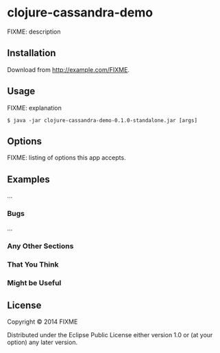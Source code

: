 # clojure-cassandra-demo

FIXME: description

## Installation

Download from http://example.com/FIXME.

## Usage

FIXME: explanation

    $ java -jar clojure-cassandra-demo-0.1.0-standalone.jar [args]

## Options

FIXME: listing of options this app accepts.

## Examples

...

### Bugs

...

### Any Other Sections
### That You Think
### Might be Useful

## License

Copyright © 2014 FIXME

Distributed under the Eclipse Public License either version 1.0 or (at
your option) any later version.
